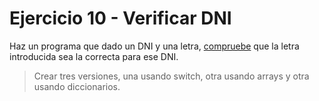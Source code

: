 # Ejercicio 10 - Verificar DNI

Haz un programa que dado un DNI y una letra, [compruebe](http://www.interior.gob.es/web/servicios-al-ciudadano/dni/calculo-del-digito-de-control-del-nif-nie) que la letra introducida sea la correcta para ese DNI.

> Crear tres versiones, una usando switch, otra usando arrays y otra usando diccionarios.
